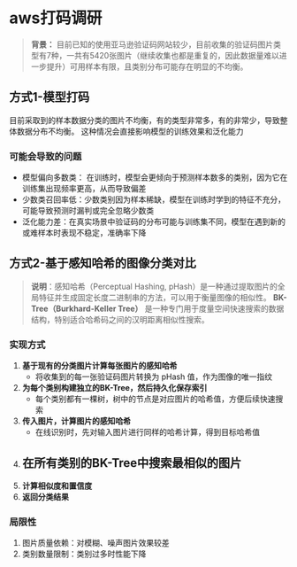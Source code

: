 # aws打码调研

>**背景：** 目前已知的使用亚马逊验证码网站较少，目前收集的验证码图片类型有7种，一共有5420张图片（继续收集也都是重复的，因此数据量难以进一步提升）可用样本有限，且类别分布可能存在明显的不均衡。

## 方式1-模型打码

目前采取到的样本数据分类的图片不均衡，有的类型非常多，有的非常少，导致整体数据分布不均衡。
 这种情况会直接影响模型的训练效果和泛化能力

### 可能会导致的问题

- 模型偏向多数类： 在训练时，模型会更倾向于预测样本数多的类别，因为它在训练集出现频率更高，从而导致偏差
- 少数类召回率低：少数类别因为样本稀缺，模型在训练时学到的特征不充分，可能导致预测时漏判或完全忽略少数类
- 泛化能力差：在真实场景中验证码的分布可能与训练集不同，模型在遇到新的或难样本时表现不稳定，准确率下降

## 方式2-基于感知哈希的图像分类对比

> **说明**：感知哈希（Perceptual Hashing, pHash）是一种通过提取图片的全局特征并生成固定长度二进制串的方法，可以用于衡量图像的相似性。
>  **BK-Tree（Burkhard-Keller Tree）** 是一种专门用于度量空间快速搜索的数据结构，特别适合哈希码之间的汉明距离相似性搜索。

### 实现方式

1. **基于现有的分类图片计算每张图片的感知哈希**
   - 将收集到的每一张验证码图片转换为 pHash 值，作为图像的唯一指纹
2. **为每个类别构建独立的BK-Tree，然后持久化保存索引**
   - 每个类别都有一棵树，树中的节点是对应图片的哈希值，方便后续快速搜索
3. **传入图片，计算图片的感知哈希**
   - 在线识别时，先对输入图片进行同样的哈希计算，得到目标哈希值
4. **在所有类别的BK-Tree中搜索最相似的图片**
   - 
5. **计算相似度和置信度**
6. **返回分类结果**

### 局限性

1. 图片质量依赖：对模糊、噪声图片效果较差
2. 类别数量限制：类别过多时性能下降